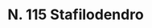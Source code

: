 ---
title: "N. 115 Stafilodendro"
permalink: "/edition/plant115/"
plant-name: "N. 115"
plant-number: "115"
plant-xml: "/assets/xml/plant115.xml"
plant-img1: "/assets/img/plant115_verso.jpg"
plant-img2: "/assets/img/plant115.jpg"
plant-title: "N. 115 Stafilodendro"
plant-wfo-link: "http://www.worldfloraonline.org/taxon/wfo-0000493112"
plant-kew-link: "https://powo.science.kew.org/taxon/urn:lsid:ipni.org:names:785263-1"
plant-taxon-content: "Staphylea pinnata L."
layout: single-xml
---